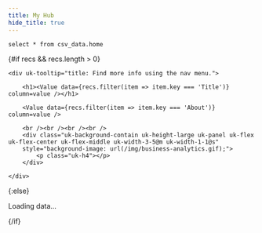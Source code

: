 ```yaml
---
title: My Hub
hide_title: true
---
```


```recs
select * from csv_data.home
```

{#if recs && recs.length > 0}

    <div uk-tooltip="title: Find more info using the nav menu.">

        <h1><Value data={recs.filter(item => item.key === 'Title')} column=value /></h1>

        <Value data={recs.filter(item => item.key === 'About')} column=value />

        <br /><br /><br /><br />
        <div class="uk-background-contain uk-height-large uk-panel uk-flex uk-flex-center uk-flex-middle uk-width-3-5@m uk-width-1-1@s" 
        style="background-image: url(/img/business-analytics.gif);">
            <p class="uk-h4"></p>
        </div>

    </div>

{:else}
<p>Loading data...</p>
{/if}

<style>
span.big {
    font-size:2em;
    color:#222;
    font-weight:bold;
}
span.small {
    font-size:0.6em;
    color:#c0c0c0;
}
h1 {
    font-family: 'Inter', 'Arial', sans-serif !important;
    font-size:3em !important;
}
</style>